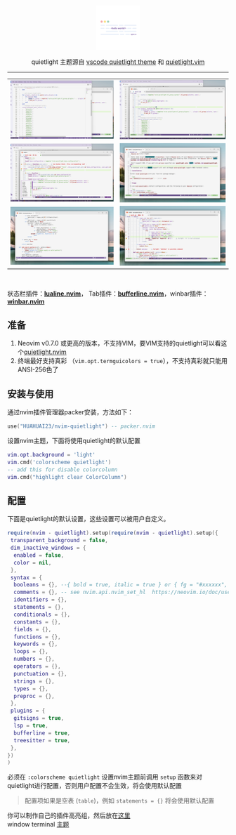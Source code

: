 <section align="center">
  <img src="./stuff/giphy.gif" width="100"/>
  <br>
  <p>quietlight 主题源自 <a href="https://github.com/microsoft/vscode/blob/main/extensions/theme-quietlight/themes/quietlight-color-theme.json">vscode quietlight theme</a> 和 <a href="https://github.com/aonemd/quietlight.vim">quietlight.vim</a>
  </p>
  <hr>
</section>

<table align="center">
  <tr>
    <td>
      <img width="767" alt="Lua" src="./stuff/1.png">
    </td>
    <td>
      <img width="767" alt="Python" src="./stuff/2.png">
    </td>
  </tr>
  <tr>
    <td>
      <img width="767" alt="nvim-tree" src="./stuff/3.png">
    </td>
    <td>
      <img width="767" alt="telescope.nvim" src="./stuff/4.png">
    </td>
  </tr>
   <tr>
    <td>
      <img width="767" alt="nvim-cmp" src="./stuff/5.png">
    </td>
    <td>
      <img width="787" alt="Transparent background" src="./stuff/6.png">
    </td>
  </tr>
</table>
<br>

状态栏插件：[**lualine.nvim**](https://github.com/nvim-lualine/lualine.nvim)， Tab插件：[**bufferline.nvim**](https://github.com/akinsho/bufferline.nvim)，winbar插件：[**winbar.nvim**](https://github.com/fgheng/winbar.nvim)

## 准备

1. Neovim v0.7.0 或更高的版本，不支持VIM，要VIM支持的quietlight可以看这个[quietlight.nvim](https://github.com/aonemd/quietlight.vim)
2. 终端最好支持真彩 （`vim.opt.termguicolors = true`），不支持真彩就只能用 ANSI-256色了

## 安装与使用

通过nvim插件管理器packer安装，方法如下：

```lua
use("HUAHUAI23/nvim-quietlight") -- packer.nvim
```

设置nvim主题，下面将使用quietlight的默认配置

```lua
vim.opt.background = 'light'
vim.cmd('colorscheme quietlight')
-- add this for disable colorcolumn
vim.cmd("highlight clear ColorColumn")
```

## 配置

下面是quietlight的默认设置，这些设置可以被用户自定义。

```lua
require(nvim - quietlight).setup(require(nvim - quietlight).setup({
 transparent_background = false,
 dim_inactive_windows = {
  enabled = false,
  color = nil,
 },
 syntax = {
  booleans = {}, --{ bold = true, italic = true } or { fg = "#xxxxxx", bg="#xxxxxx" }
  comments = {}, -- see nvim.api.nvim_set_hl  https://neovim.io/doc/user/api.html
  identifiers = {},
  statements = {},
  conditionals = {},
  constants = {},
  fields = {},
  functions = {},
  keywords = {},
  loops = {},
  numbers = {},
  operators = {},
  punctuation = {},
  strings = {},
  types = {},
  preproc = {},
 },
 plugins = {
  gitsigns = true,
  lsp = true,
  bufferline = true,
  treesitter = true,
 },
})
)
```

必须在 `:colorscheme quietlight` 设置nvim主题前调用 `setup` 函数来对quietlight进行配置，否则用户配置不会生效，将会使用默认配置

> 配置项如果是空表 (`table`)，例如 `statements = {}` 将会使用默认配置

你可以制作自己的插件高亮组，然后放在[这里](https://github.com/HUAHUAI23/nvim-quietlight/tree/main/lua/nvim-quietlight/hl_group/plugins)  
window terminal [主题](./extras/terminal/theme.json)
